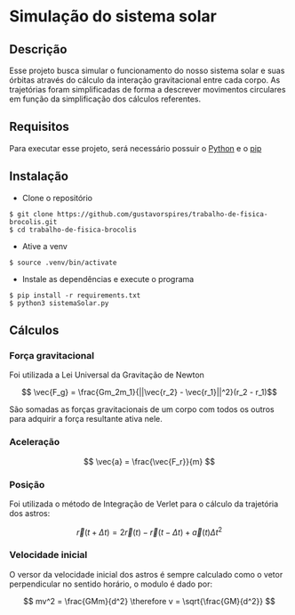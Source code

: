# Simulação do sistema solar

## Descrição
Esse projeto busca simular o funcionamento do nosso sistema solar e suas órbitas através do cálculo da interação gravitacional entre cada corpo.
As trajetórias foram simplificadas de forma a descrever movimentos circulares em função da simplificação dos cálculos referentes.

## Requisitos
Para executar esse projeto, será necessário possuir o [Python](https://www.python.org/) e o [pip](https://pip.pypa.io/en/stable/)
## Instalação
- Clone o repositório
```
$ git clone https://github.com/gustavorspires/trabalho-de-fisica-brocolis.git
$ cd trabalho-de-fisica-brocolis
```
- Ative a venv
```
$ source .venv/bin/activate
```
- Instale as dependências e execute o programa
```
$ pip install -r requirements.txt
$ python3 sistemaSolar.py
```
## Cálculos
### Força gravitacional
Foi utilizada a Lei Universal da Gravitação de Newton

$$ \vec{F_g} = \frac{Gm_2m_1}{||\vec{r_2} - \vec{r_1}||^2}(r_2 - r_1)$$  

São somadas as forças gravitacionais de um corpo com todos os outros para adquirir a força resultante ativa nele.

### Aceleração

$$ \vec{a} = \frac{\vec{F_r}}{m} $$

### Posição
Foi utilizada o método de Integração de Verlet para o cálculo da trajetória dos astros:

$$\vec r(t+\Delta t) = 2\vec r(t) - \vec r(t-\Delta t) + \vec a(t)\Delta t^2 $$

### Velocidade inicial
O versor da velocidade inicial dos astros é sempre calculado como o vetor perpendicular no sentido horário, o modulo é dado por:

$$ mv^2 = \frac{GMm}{d^2} \therefore v = \sqrt{\frac{GM}{d^2}} $$



